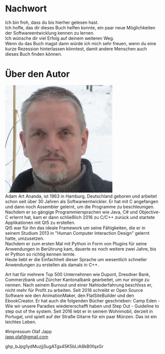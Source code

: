 # Nachwort
Ich bin froh, dass du bis hierher gelesen hast.  
Ich hoffe, das dir dieses Buch helfen konnte, ein paar neue Möglichkeiten der Softwareentwicklung kennen zu lernen.  
Ich wünsche dir viel Erfolg auf deinem weiteren Weg.   
Wenn du das Buch magst dann würde ich mich sehr freuen, wenn du eine kurze Rezession hinterlassen könntest, damit andere Menschen auch dieses Buch finden können.    

# Über den Autor
![art](../images/art.png "art")  
Adam Art Ananda, ist 1963 in Hamburg, Deutschland geboren und arbeitet schon seit über 30 Jahren als Softwareentwickler. Er hat mit C angefangen und dann noch Assembler gelernt, um die Programme zu beschleunigen. Nachdem er so gängige Programmiersprachen wie Java, C# und Objective-C erlernt hat, kam er dann schließlich 2016 zu C/C++ zurück und startete Applikationen mit Qt5 zu erstellen.  
Qt5 war für ihn das ideale Framework um seine Fähigkeiten, die er in seinem Studium 2013 in "Human Computer Interaction Design" gelernt hatte, umzusetzen.  
Nachdem er zum ersten Mal mit Python in Form von Plugins für seine Anwendungen in Berührung kam, dauerte es noch weitere zwei Jahre, bis er Python so richtig kennen lernte.  
Heute liebt er die Einfachheit dieser Sprache um wesentlich schneller Anwendungen zu erstellen als damals in C++.  

Art hat für mehrere Top 500 Unternehmen wie Dupont, Dresdner Bank, Commerzbank und Zürcher Kantonalbank gearbeitet, um nur einige zu nennen. Nach seinem Burnout und einer Nahtoderfahrung beschloss er, nicht mehr für Profit zu arbeiten. Seit 2016 schreibt er Open Source Software wie den AnimationMaker, den FlatSiteBuilder und den EbookCreator. Er hat auch die folgenden Bücher geschrieben: Camp Eden - Wie wir unsere Paradies wiedererschafft haben und Step Out - Guideline to step out of the system. Seit 2016 lebt er in seinem Wohnmobil, derzeit in Portugal, und spielt auf der Straße Gitarre für ein paar Münzen. Das ist ein leichtes Leben.

#Impressum
Olaf Japp  
japp.olaf@gmail.com

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